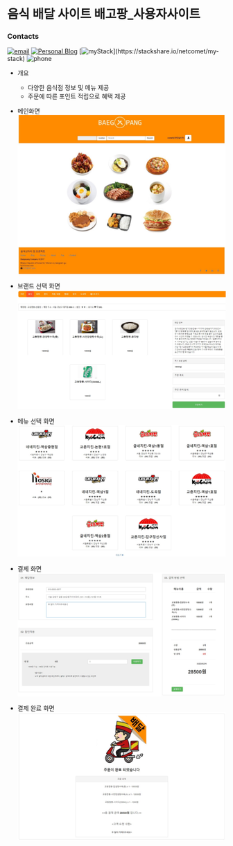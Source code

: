 # 음식 배달 사이트 배고팡_사용자사이트

### Contacts
[![email](https://img.shields.io/badge/email-netcomet@naver.com-blue.svg)](mailto:netcomet@naver.com)
[![Personal Blog](https://img.shields.io/badge/blog-netcomet(goToBlog)-green.svg)](http://blog.naver.com/netcomet/)
[![myStack](https://img.shields.io/badge/tech-stack(click!)-red.svg)](https://stackshare.io/netcomet/my-stack)
![phone](https://img.shields.io/badge/phone-010--8383--5877-lightgrey.svg)

* 개요
  * 다양한 음식점 정보 및 메뉴 제공
  * 주문에 따른 포인트 적립으로 혜택 제공
* 메인화면
![메인화면](./image/main.jpg)

* 브랜드 선택 화면
![브랜드 선택 화면](./image/menu.jpg)

* 메뉴 선택 화면
![메뉴 선택 화면](./image/brand.jpg)

* 결제 화면
![결제 화면](./image/payment.jpg)

* 결제 완료 화면
![결제 완료 화면](./image/final.jpg)


